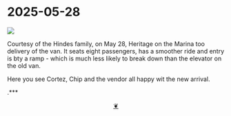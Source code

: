 # 2025-05-28

![](https://lh3.googleusercontent.com/pw/AP1GczPhMdigkaXMPMMkn2i8BBygEa7VapunHV6wCY9TR_FXTT4iwWfCWZEvlIix7h334ATz3Im8h-Ef1dzVS2DOtKlSkfxHginCVUNl1PVeQQFl4lXRLwOO=w2400)

Courtesy of the Hindes family, on May 28, Heritage on the Marina too delivery of the van. It seats eight passengers, has a smoother ride and entry is bty a ramp - which is much less likely to break down than the elevator on the old van. 

Here you see Cortez, Chip and the vendor all happy wit the new arrival.

.***

<center title="Hello! Click me to go up to the top" ><a class=aDingbat href=javascript:window.scrollTo(0,0);> ❦ </a></center>
